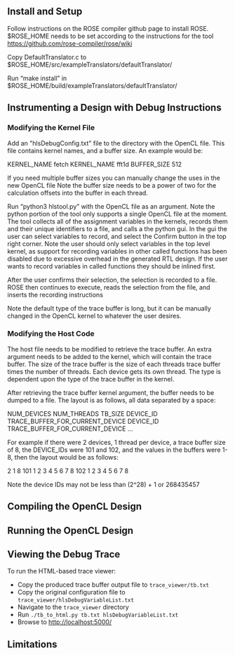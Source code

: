 
## Install and Setup
Follow instructions on the ROSE compiler github page to install ROSE. 
$ROSE_HOME  needs to be set according to the instructions for the tool https://github.com/rose-compiler/rose/wiki

Copy DefaultTranslator.c to $ROSE_HOME/src/exampleTranslators/defaultTranslator/

Run “make install” in $ROSE_HOME/build/exampleTranslators/defaultTranslator/

## Instrumenting a Design with Debug Instructions

### Modifying the Kernel File
Add an "hlsDebugConfig.txt" file to the directory with the OpenCL file. This file contains kernel names, and a buffer size. 
An example would be:

KERNEL_NAME fetch
KERNEL_NAME fft1d
BUFFER_SIZE 512

If you need multiple buffer sizes you can manually change the uses in the new OpenCL file 
Note the buffer size needs to be a power of two for the calculation offsets into the buffer in each thread.

Run “python3 hlstool.py” with the OpenCL file as an argument. Note the python portion of the tool only supports a single 
OpenCL file at the moment.
  The tool collects all of the assignment variables in the kernels, records them and their unique identifiers to a file, and 
  calls a the python gui. In the gui the user can select variables to record, and select the Confirm button in the top right 
  corner. 
    Note the user should only select variables in the top level kernel, as support for recording variables in other called
    functions has been disabled due to excessive overhead in the generated RTL design. If the user  wants to record variables 
    in called functions they should be inlined first.
  
  After the user confirms their selection, the selection is recorded to a file. ROSE then continues to execute, reads the
  selection from the file, and inserts the recording instructions
  
  Note the default type of the trace buffer is long, but it can be manually changed in the OpenCL kernel to whatever the user desires. 

### Modifying the Host Code

The host file needs to be modified to retrieve the trace buffer. An extra argument needs to be added to the kernel, which will contain the trace buffer. The size of the trace buffer is the size of each threads trace buffer times the number of threads. Each device gets its own thread. The type is dependent upon the type of the trace buffer in the kernel.


After retrieving the trace buffer kernel argument, the buffer needs to be dumped to a file. 
The layout is as follows, all data separated by a space:

NUM_DEVICES NUM_THREADS TB_SIZE DEVICE_ID TRACE_BUFFER_FOR_CURRENT_DEVICE DEVICE_ID  TRACE_BUFFER_FOR_CURRENT_DEVICE ...

For example if there were 2 devices, 1 thread per device, a trace buffer size of 8, the DEVICE_IDs were 101 and 102, and the values in the buffers were 1-8, then the layout would be as follows:

2 1 8 101 1 2 3 4 5 6 7 8 102 1 2 3 4 5 6 7 8

Note the device IDs may not be less than (2^28) + 1 or 268435457

## Compiling the OpenCL Design

## Running the OpenCL Design

## Viewing the Debug Trace

To run the HTML-based trace viewer:

  - Copy the produced trace buffer output file to `trace_viewer/tb.txt`
  - Copy the original configuration file to `trace_viewer/hlsDebugVariableList.txt`
  - Navigate to the `trace_viewer` directory
  - Run `./tb_to_html.py tb.txt hlsDebugVariableList.txt`
  - Browse to [http://localhost:5000/](http://localhost:5000/)
  
  
## Limitations
